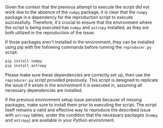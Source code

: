 Given the context that the previous attempt to execute the script did not work due to the absence of the `numpy` package, it is clear that the `numpy` package is a dependency for the reproduction script to execute successfully. Therefore, it's crucial to ensure that the environment where the script is being executed has `numpy` and `astropy` installed, as they are both utilized in the reproduction of the issue.

If those packages aren't installed in the environment, they can be installed using pip with the following commands before running the `reproducer.py` script:

```bash
pip install numpy
pip install astropy
```

Please make sure these dependencies are correctly set up, then use the `reproducer.py` script provided previously. This script is designed to replicate the issue if it exists in the environment it is executed in, assuming all necessary dependencies are installed.

If the previous environment setup issue persists because of missing packages, make sure to install them prior to executing the script. The script itself remains a valid and effective way to reproduce the described issue with `astropy` tables, under the condition that the necessary packages (`numpy` and `astropy`) are available in your Python environment.